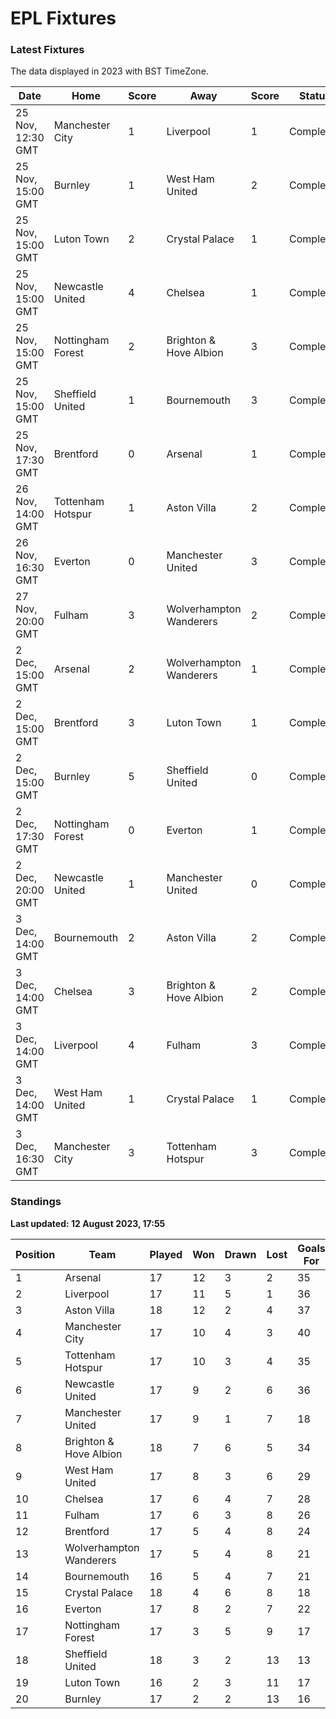 # EPL Fixtures

### Latest Fixtures

The data displayed in 2023 with BST TimeZone.

<!-- START_TABLE -->
| Date | Home | Score | Away | Score | Status |
|-------------|--------|--------------|--------|--------------|--------|
| 25 Nov, 12:30 GMT | Manchester City | 1 | Liverpool | 1 | Completed |
| 25 Nov, 15:00 GMT | Burnley | 1 | West Ham United | 2 | Completed |
| 25 Nov, 15:00 GMT | Luton Town | 2 | Crystal Palace | 1 | Completed |
| 25 Nov, 15:00 GMT | Newcastle United | 4 | Chelsea | 1 | Completed |
| 25 Nov, 15:00 GMT | Nottingham Forest | 2 | Brighton & Hove Albion | 3 | Completed |
| 25 Nov, 15:00 GMT | Sheffield United | 1 | Bournemouth | 3 | Completed |
| 25 Nov, 17:30 GMT | Brentford | 0 | Arsenal | 1 | Completed |
| 26 Nov, 14:00 GMT | Tottenham Hotspur | 1 | Aston Villa | 2 | Completed |
| 26 Nov, 16:30 GMT | Everton | 0 | Manchester United | 3 | Completed |
| 27 Nov, 20:00 GMT | Fulham | 3 | Wolverhampton Wanderers | 2 | Completed |
| 2 Dec, 15:00 GMT | Arsenal | 2 | Wolverhampton Wanderers | 1 | Completed |
| 2 Dec, 15:00 GMT | Brentford | 3 | Luton Town | 1 | Completed |
| 2 Dec, 15:00 GMT | Burnley | 5 | Sheffield United | 0 | Completed |
| 2 Dec, 17:30 GMT | Nottingham Forest | 0 | Everton | 1 | Completed |
| 2 Dec, 20:00 GMT | Newcastle United | 1 | Manchester United | 0 | Completed |
| 3 Dec, 14:00 GMT | Bournemouth | 2 | Aston Villa | 2 | Completed |
| 3 Dec, 14:00 GMT | Chelsea | 3 | Brighton & Hove Albion | 2 | Completed |
| 3 Dec, 14:00 GMT | Liverpool | 4 | Fulham | 3 | Completed |
| 3 Dec, 14:00 GMT | West Ham United | 1 | Crystal Palace | 1 | Completed |
| 3 Dec, 16:30 GMT | Manchester City | 3 | Tottenham Hotspur | 3 | Completed |
<!-- END_TABLE -->

### Standings

**Last updated: 12 August 2023, 17:55**

<!-- START_STANDINGS -->
| Position | Team | Played | Won | Drawn | Lost | Goals For | Goals Against | Goal Difference | Points |
|----------|------|--------|-----|-------|------|-----------|---------------|-----------------|--------|
| 1 | Arsenal | 17 | 12 | 3 | 2 | 35 | 15 | 20 | 39 |
| 2 | Liverpool | 17 | 11 | 5 | 1 | 36 | 15 | 21 | 38 |
| 3 | Aston Villa | 18 | 12 | 2 | 4 | 37 | 22 | 15 | 38 |
| 4 | Manchester City | 17 | 10 | 4 | 3 | 40 | 20 | 20 | 34 |
| 5 | Tottenham Hotspur | 17 | 10 | 3 | 4 | 35 | 23 | 12 | 33 |
| 6 | Newcastle United | 17 | 9 | 2 | 6 | 36 | 21 | 15 | 29 |
| 7 | Manchester United | 17 | 9 | 1 | 7 | 18 | 21 | -3 | 28 |
| 8 | Brighton & Hove Albion | 18 | 7 | 6 | 5 | 34 | 31 | 3 | 27 |
| 9 | West Ham United | 17 | 8 | 3 | 6 | 29 | 30 | -1 | 27 |
| 10 | Chelsea | 17 | 6 | 4 | 7 | 28 | 26 | 2 | 22 |
| 11 | Fulham | 17 | 6 | 3 | 8 | 26 | 29 | -3 | 21 |
| 12 | Brentford | 17 | 5 | 4 | 8 | 24 | 24 | 0 | 19 |
| 13 | Wolverhampton Wanderers | 17 | 5 | 4 | 8 | 21 | 29 | -8 | 19 |
| 14 | Bournemouth | 16 | 5 | 4 | 7 | 21 | 30 | -9 | 19 |
| 15 | Crystal Palace | 18 | 4 | 6 | 8 | 18 | 26 | -8 | 18 |
| 16 | Everton | 17 | 8 | 2 | 7 | 22 | 20 | 2 | 16 |
| 17 | Nottingham Forest | 17 | 3 | 5 | 9 | 17 | 30 | -13 | 14 |
| 18 | Sheffield United | 18 | 3 | 2 | 13 | 13 | 43 | -30 | 11 |
| 19 | Luton Town | 16 | 2 | 3 | 11 | 17 | 32 | -15 | 9 |
| 20 | Burnley | 17 | 2 | 2 | 13 | 16 | 36 | -20 | 8 |
<!-- END_STANDINGS -->
